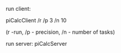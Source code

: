 run client:

piCalcClient /r /p 3 /n 10

(r -run, /p - precision, /n - number of tasks)

run server:
piCalcServer